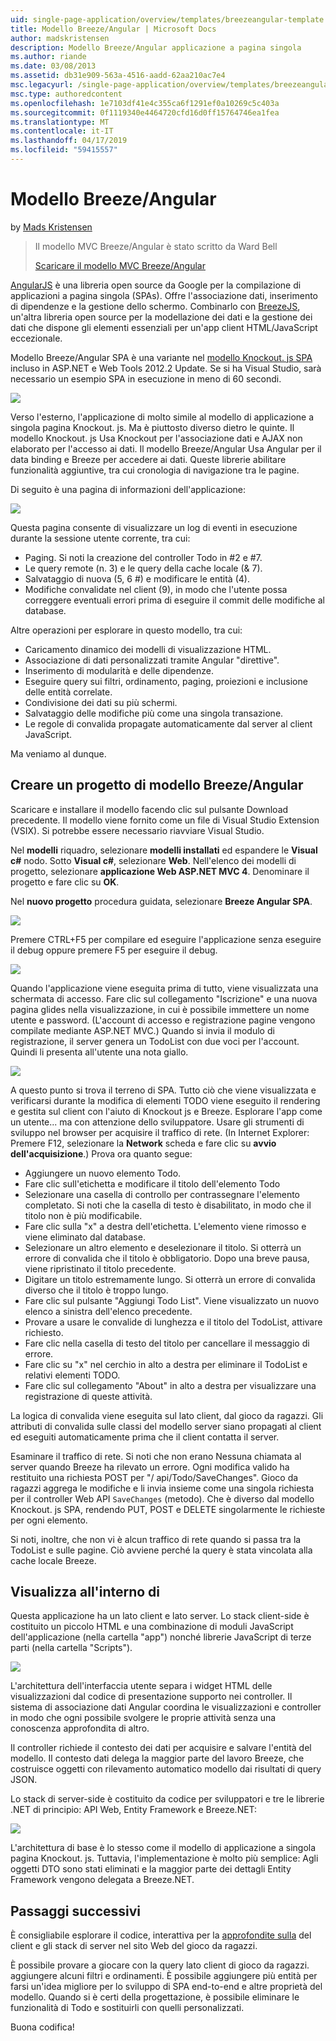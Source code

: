 ```yaml
---
uid: single-page-application/overview/templates/breezeangular-template
title: Modello Breeze/Angular | Microsoft Docs
author: madskristensen
description: Modello Breeze/Angular applicazione a pagina singola
ms.author: riande
ms.date: 03/08/2013
ms.assetid: db31e909-563a-4516-aadd-62aa210ac7e4
msc.legacyurl: /single-page-application/overview/templates/breezeangular-template
msc.type: authoredcontent
ms.openlocfilehash: 1e7103df41e4c355ca6f1291ef0a10269c5c403a
ms.sourcegitcommit: 0f1119340e4464720cfd16d0ff15764746ea1fea
ms.translationtype: MT
ms.contentlocale: it-IT
ms.lasthandoff: 04/17/2019
ms.locfileid: "59415557"
---
```

# <a name="breezeangular-template"></a>Modello Breeze/Angular

by [Mads Kristensen](https://github.com/madskristensen)

> Il modello MVC Breeze/Angular è stato scritto da Ward Bell
> 
> [Scaricare il modello MVC Breeze/Angular](https://go.microsoft.com/fwlink/?LinkId=286437)


[AngularJS](http://angularjs.org) è una libreria open source da Google per la compilazione di applicazioni a pagina singola (SPAs). Offre l'associazione dati, inserimento di dipendenze e la gestione dello schermo. Combinarlo con [BreezeJS](http://www.breezejs.com/?utm_source=ms-spa), un'altra libreria open source per la modellazione dei dati e la gestione dei dati che dispone gli elementi essenziali per un'app client HTML/JavaScript eccezionale.

Modello Breeze/Angular SPA è una variante nel [modello Knockout. js SPA](../introduction/knockoutjs-template.md) incluso in ASP.NET e Web Tools 2012.2 Update. Se si ha Visual Studio, sarà necessario un esempio SPA in esecuzione in meno di 60 secondi.

![](http://www.breezejs.com/sites/all/images/spa-template/NgRunningTodoPage.png)

Verso l'esterno, l'applicazione di molto simile al modello di applicazione a singola pagina Knockout. js. Ma è piuttosto diverso dietro le quinte. Il modello Knockout. js Usa Knockout per l'associazione dati e AJAX non elaborato per l'accesso ai dati. Il modello Breeze/Angular Usa Angular per il data binding e Breeze per accedere ai dati. Queste librerie abilitare funzionalità aggiuntive, tra cui cronologia di navigazione tra le pagine.

Di seguito è una pagina di informazioni dell'applicazione:

![](http://www.breezejs.com/sites/all/images/spa-template/NgRunningAboutPage.png)

Questa pagina consente di visualizzare un log di eventi in esecuzione durante la sessione utente corrente, tra cui:

- Paging. Si noti la creazione del controller Todo in #2 e #7.
- Le query remote (n. 3) e le query della cache locale (& 7).
- Salvataggio di nuova (5, 6 #) e modificare le entità (4).
- Modifiche convalidate nel client (9), in modo che l'utente possa correggere eventuali errori prima di eseguire il commit delle modifiche al database.

Altre operazioni per esplorare in questo modello, tra cui:

- Caricamento dinamico dei modelli di visualizzazione HTML.
- Associazione di dati personalizzati tramite Angular "direttive".
- Inserimento di modularità e delle dipendenze.
- Eseguire query sui filtri, ordinamento, paging, proiezioni e inclusione delle entità correlate.
- Condivisione dei dati su più schermi.
- Salvataggio delle modifiche più come una singola transazione.
- Le regole di convalida propagate automaticamente dal server al client JavaScript.

Ma veniamo al dunque.

## <a name="create-a-breezeangular-template-project"></a>Creare un progetto di modello Breeze/Angular

Scaricare e installare il modello facendo clic sul pulsante Download precedente. Il modello viene fornito come un file di Visual Studio Extension (VSIX). Si potrebbe essere necessario riavviare Visual Studio.

Nel **modelli** riquadro, selezionare **modelli installati** ed espandere le **Visual c#** nodo. Sotto **Visual c#**, selezionare **Web**. Nell'elenco dei modelli di progetto, selezionare **applicazione Web ASP.NET MVC 4**. Denominare il progetto e fare clic su **OK**.

Nel **nuovo progetto** procedura guidata, selezionare **Breeze Angular SPA**.

![](http://www.breezejs.com/sites/all/images/spa-template/SelectBreezeNgSpaTemplate.png)

Premere CTRL+F5 per compilare ed eseguire l'applicazione senza eseguire il debug oppure premere F5 per eseguire il debug.

![](http://www.breezejs.com/sites/all/images/spa-template/ZephyrLogin.png)

Quando l'applicazione viene eseguita prima di tutto, viene visualizzata una schermata di accesso. Fare clic sul collegamento "Iscrizione" e una nuova pagina glides nella visualizzazione, in cui è possibile immettere un nome utente e password. (L'account di accesso e registrazione pagine vengono compilate mediante ASP.NET MVC.) Quando si invia il modulo di registrazione, il server genera un TodoList con due voci per l'account. Quindi li presenta all'utente una nota giallo.

![](http://www.breezejs.com/sites/all/images/spa-template/TodoList.png)

A questo punto si trova il terreno di SPA. Tutto ciò che viene visualizzata e verificarsi durante la modifica di elementi TODO viene eseguito il rendering e gestita sul client con l'aiuto di Knockout js e Breeze. Esplorare l'app come un utente... ma con attenzione dello sviluppatore. Usare gli strumenti di sviluppo nel browser per acquisire il traffico di rete. (In Internet Explorer: Premere F12, selezionare la **Network** scheda e fare clic su **avvio dell'acquisizione**.) Prova ora quanto segue:

- Aggiungere un nuovo elemento Todo.
- Fare clic sull'etichetta e modificare il titolo dell'elemento Todo
- Selezionare una casella di controllo per contrassegnare l'elemento completato. Si noti che la casella di testo è disabilitato, in modo che il titolo non è più modificabile.
- Fare clic sulla "x" a destra dell'etichetta. L'elemento viene rimosso e viene eliminato dal database.
- Selezionare un altro elemento e deselezionare il titolo. Si otterrà un errore di convalida che il titolo è obbligatorio. Dopo una breve pausa, viene ripristinato il titolo precedente.
- Digitare un titolo estremamente lungo. Si otterrà un errore di convalida diverso che il titolo è troppo lungo.
- Fare clic sul pulsante "Aggiungi Todo List". Viene visualizzato un nuovo elenco a sinistra dell'elenco precedente.
- Provare a usare le convalide di lunghezza e il titolo del TodoList, attivare richiesto.
- Fare clic nella casella di testo del titolo per cancellare il messaggio di errore.
- Fare clic su "x" nel cerchio in alto a destra per eliminare il TodoList e relativi elementi TODO.
- Fare clic sul collegamento "About" in alto a destra per visualizzare una registrazione di queste attività.

La logica di convalida viene eseguita sul lato client, dal gioco da ragazzi. Gli attributi di convalida sulle classi del modello server siano propagati al client ed eseguiti automaticamente prima che il client contatta il server.

Esaminare il traffico di rete. Si noti che non erano Nessuna chiamata al server quando Breeze ha rilevato un errore. Ogni modifica valido ha restituito una richiesta POST per "/ api/Todo/SaveChanges". Gioco da ragazzi aggrega le modifiche e li invia insieme come una singola richiesta per il controller Web API `SaveChanges` (metodo). Che è diverso dal modello Knockout. js SPA, rendendo PUT, POST e DELETE singolarmente le richieste per ogni elemento.

Si noti, inoltre, che non vi è alcun traffico di rete quando si passa tra la TodoList e sulle pagine. Ciò avviene perché la query è stata vincolata alla cache locale Breeze.

## <a name="peek-inside"></a>Visualizza all'interno di

Questa applicazione ha un lato client e lato server. Lo stack client-side è costituito un piccolo HTML e una combinazione di moduli JavaScript dell'applicazione (nella cartella "app") nonché librerie JavaScript di terze parti (nella cartella "Scripts").

![](http://www.breezejs.com/sites/all/images/spa-template/NgClientArchitecture2.png)

L'architettura dell'interfaccia utente separa i widget HTML delle visualizzazioni dal codice di presentazione supporto nei controller. Il sistema di associazione dati Angular coordina le visualizzazioni e controller in modo che ogni possibile svolgere le proprie attività senza una conoscenza approfondita di altro.

Il controller richiede il contesto dei dati per acquisire e salvare l'entità del modello. Il contesto dati delega la maggior parte del lavoro Breeze, che costruisce oggetti con rilevamento automatico modello dai risultati di query JSON.

Lo stack di server-side è costituito da codice per sviluppatori e tre le librerie .NET di principio: API Web, Entity Framework e Breeze.NET:

![](http://www.breezejs.com/sites/all/images/spa-template/ServerArchitecture.png)

L'architettura di base è lo stesso come il modello di applicazione a singola pagina Knockout. js. Tuttavia, l'implementazione è molto più semplice: Agli oggetti DTO sono stati eliminati e la maggior parte dei dettagli Entity Framework vengono delegata a Breeze.NET.

## <a name="next-steps"></a>Passaggi successivi

È consigliabile esplorare il codice, interattiva per la [approfondite sulla](http://www.breezejs.com/ng-spa-template?utm_source=ms-spa) del client e gli stack di server nel sito Web del gioco da ragazzi.

È possibile provare a giocare con la query lato client di gioco da ragazzi. aggiungere alcuni filtri e ordinamenti. È possibile aggiungere più entità per farsi un'idea migliore per lo sviluppo di SPA end-to-end e altre proprietà del modello. Quando si è certi della progettazione, è possibile eliminare le funzionalità di Todo e sostituirli con quelli personalizzati.

Buona codifica!
